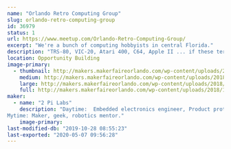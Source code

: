 ```yaml
---
name: "Orlando Retro Computing Group"
slug: orlando-retro-computing-group
id: 36979
status: 1
url: https://www.meetup.com/Orlando-Retro-Computing-Group/
excerpt: "We're a bunch of computing hobbyists in central Florida."
description: "TRS-80, VIC-20, Atari 400, C64, Apple II ... if these terms mean anything to you, then you need to join us.  We're just a bunch of hobbyists gathering at MakerFX Makerspace in Orlando, FL to discuss, work on, and reminisce about the early days of 8-bit home computing."
location: Opportunity Building
image-primary:
  - thumbnail: http://makers.makerfaireorlando.com/wp-content/uploads/2018/10/TRS-80-pic-02-150x150.jpg
    medium: http://makers.makerfaireorlando.com/wp-content/uploads/2018/10/TRS-80-pic-02-300x224.jpg
    large: http://makers.makerfaireorlando.com/wp-content/uploads/2018/10/TRS-80-pic-02.jpg
    full: http://makers.makerfaireorlando.com/wp-content/uploads/2018/10/TRS-80-pic-02.jpg
maker:
  - name: "2 Pi Labs"
    description: "Daytime:  Embedded electronics engineer, Product prototyper.
Mytime: Maker, geek, robotics mentor."
    image-primary: 
last-modified-db: "2019-10-28 08:55:23"
last-exported: "2020-05-07 09:56:28"
---
```

